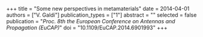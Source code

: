 +++
title = "Some new perspectives in metamaterials"
date = 2014-04-01
authors = ["V. Galdi"]
publication_types = ["1"]
abstract = ""
selected = false
publication = "*Proc. 8th the European Conference on Antennas and Propagation (EuCAP)*"
doi = "10.1109/EuCAP.2014.6901993"
+++

